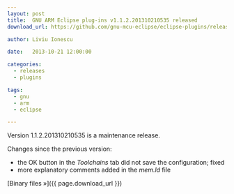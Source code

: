 ```yaml
---
layout: post
title:  GNU ARM Eclipse plug-ins v1.1.2.201310210535 released
download_url: https://github.com/gnu-mcu-eclipse/eclipse-plugins/releases/tag/v1.1.2-201310210535

author: Liviu Ionescu

date:   2013-10-21 12:00:00

categories:
  - releases
  - plugins

tags:
  - gnu
  - arm
  - eclipse

---
```


Version 1.1.2.201310210535 is a maintenance release.

Changes since the previous version:

* the OK button in the _Toolchains_ tab did not save the configuration; fixed
* more explanatory comments added in the _mem.ld_ file

[Binary files »]({{ page.download_url }})
